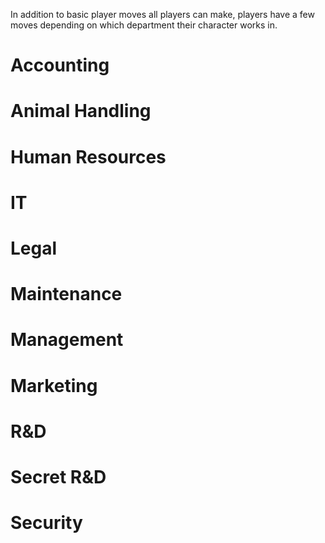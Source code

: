In addition to basic player moves all players can make, players have a few moves
depending on which department their character works in. 

# Accounting

# Animal Handling

# Human Resources

# IT

# Legal

# Maintenance

# Management

# Marketing

# R&D

# Secret R&D

# Security

